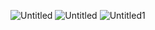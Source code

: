 ![Untitled](https://user-images.githubusercontent.com/93502005/222312876-1d86c66b-feed-4dc1-96e7-0d5f1a4a69f3.png)
![Untitled](https://user-images.githubusercontent.com/93502005/228099558-f72dc937-afa6-4270-b978-e42a918b690c.png)
![Untitled1](https://user-images.githubusercontent.com/93502005/228099570-6e0e2be2-3a78-40de-807a-f4262b27a073.png)

